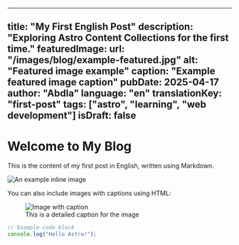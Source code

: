 
---
title: "My First English Post"
description: "Exploring Astro Content Collections for the first time."
featuredImage: 
  url: "/images/blog/example-featured.jpg"
  alt: "Featured image example"
  caption: "Example featured image caption"
pubDate: 2025-04-17
author: "Abdla"
language: "en"
translationKey: "first-post"
tags: ["astro", "learning", "web development"]
isDraft: false
---

# Welcome to My Blog

This is the content of my first post in English, written using Markdown.

![An example inline image](/images/blog/example-inline.jpg)

You can also include images with captions using HTML:

<figure>
  <img src="/images/blog/example-with-caption.jpg" alt="Image with caption" />
  <figcaption>This is a detailed caption for the image</figcaption>
</figure>

```javascript
// Example code block
console.log("Hello Astro!");
```
